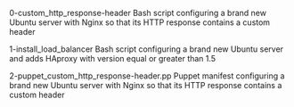 0-custom_http_response-header	Bash script configuring a brand new Ubuntu server with Nginx so that its HTTP response contains a custom header

1-install_load_balancer		Bash script configuring a brand new Ubuntu server and adds HAproxy with version equal or greater than 1.5

2-puppet_custom_http_response-header.pp	    Puppet manifest configuring a brand new Ubuntu server with Nginx so that its HTTP response contains a custom header